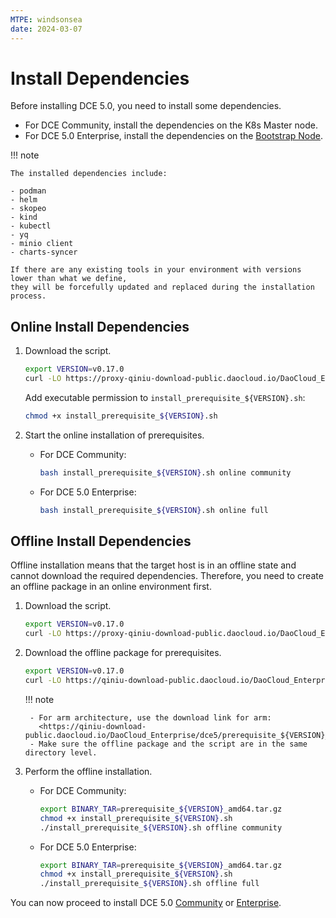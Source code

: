 ```yaml
---
MTPE: windsonsea
date: 2024-03-07
---
```


# Install Dependencies

Before installing DCE 5.0, you need to install some dependencies.

- For DCE Community, install the dependencies on the K8s Master node.
- For DCE 5.0 Enterprise, install the dependencies on the [Bootstrap Node](./commercial/deploy-arch.md).

!!! note

    The installed dependencies include:

    - podman
    - helm
    - skopeo
    - kind
    - kubectl
    - yq
    - minio client
    - charts-syncer
    
    If there are any existing tools in your environment with versions lower than what we define,
    they will be forcefully updated and replaced during the installation process.

## Online Install Dependencies

1. Download the script.

    ```bash
    export VERSION=v0.17.0
    curl -LO https://proxy-qiniu-download-public.daocloud.io/DaoCloud_Enterprise/dce5/install_prerequisite_${VERSION}.sh
    ```

    Add executable permission to `install_prerequisite_${VERSION}.sh`:

    ```bash
    chmod +x install_prerequisite_${VERSION}.sh
    ```

2. Start the online installation of prerequisites.

    - For DCE Community:

        ```bash
        bash install_prerequisite_${VERSION}.sh online community
        ```

    - For DCE 5.0 Enterprise:

        ```bash
        bash install_prerequisite_${VERSION}.sh online full
        ```

## Offline Install Dependencies

Offline installation means that the target host is in an offline state and cannot download the required dependencies. Therefore, you need to create an offline package in an online environment first.

1. Download the script.

    ```bash
    export VERSION=v0.17.0
    curl -LO https://proxy-qiniu-download-public.daocloud.io/DaoCloud_Enterprise/dce5/install_prerequisite_${VERSION}.sh
    ```

2. Download the offline package for prerequisites.

    ```bash
    export VERSION=v0.17.0
    curl -LO https://qiniu-download-public.daocloud.io/DaoCloud_Enterprise/dce5/prerequisite_${VERSION}_amd64.tar.gz
    ```

    !!! note

        - For arm architecture, use the download link for arm:
          <https://qiniu-download-public.daocloud.io/DaoCloud_Enterprise/dce5/prerequisite_${VERSION}_arm64.tar.gz>
        - Make sure the offline package and the script are in the same directory level.

3. Perform the offline installation.

    - For DCE Community:

        ```bash
        export BINARY_TAR=prerequisite_${VERSION}_amd64.tar.gz
        chmod +x install_prerequisite_${VERSION}.sh
        ./install_prerequisite_${VERSION}.sh offline community
        ```

    - For DCE 5.0 Enterprise:

        ```bash
        export BINARY_TAR=prerequisite_${VERSION}_amd64.tar.gz
        chmod +x install_prerequisite_${VERSION}.sh
        ./install_prerequisite_${VERSION}.sh offline full
        ```

You can now proceed to install DCE 5.0 [Community](community/resources.md) or
[Enterprise](commercial/deploy-requirements.md).
